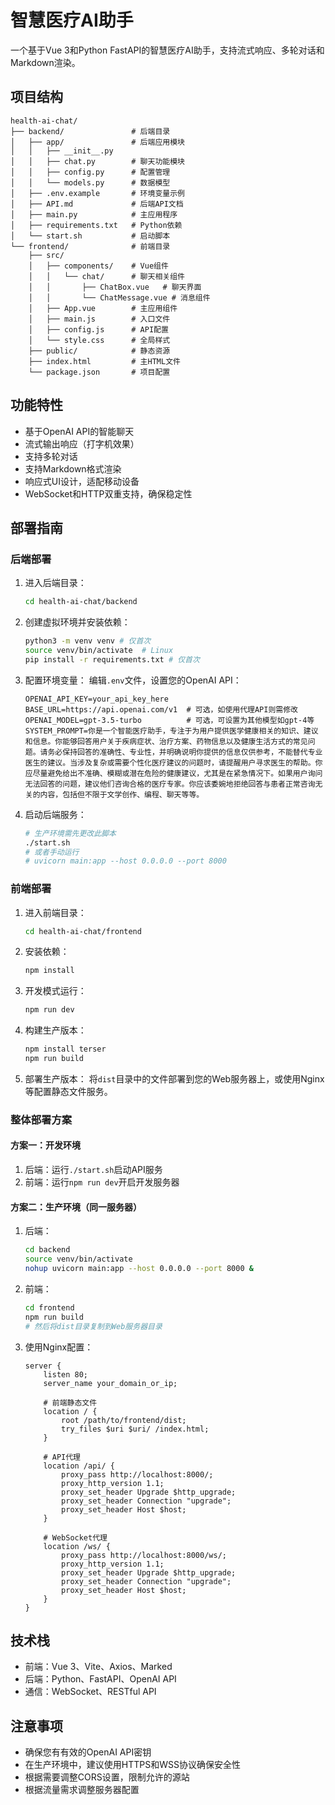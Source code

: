 # 智慧医疗AI助手

一个基于Vue 3和Python FastAPI的智慧医疗AI助手，支持流式响应、多轮对话和Markdown渲染。

## 项目结构

```
health-ai-chat/
├── backend/               # 后端目录
│   ├── app/               # 后端应用模块
│   │   ├── __init__.py
│   │   ├── chat.py        # 聊天功能模块
│   │   ├── config.py      # 配置管理
│   │   └── models.py      # 数据模型
│   ├── .env.example       # 环境变量示例
│   ├── API.md             # 后端API文档
│   ├── main.py            # 主应用程序
│   ├── requirements.txt   # Python依赖
│   └── start.sh           # 启动脚本
└── frontend/              # 前端目录
    ├── src/
    │   ├── components/    # Vue组件
    │   │   └── chat/      # 聊天相关组件
    │   │       ├── ChatBox.vue   # 聊天界面
    │   │       └── ChatMessage.vue # 消息组件
    │   ├── App.vue        # 主应用组件
    │   ├── main.js        # 入口文件
    │   ├── config.js      # API配置
    │   └── style.css      # 全局样式
    ├── public/            # 静态资源
    ├── index.html         # 主HTML文件
    └── package.json       # 项目配置
```

## 功能特性

- 基于OpenAI API的智能聊天
- 流式输出响应（打字机效果）
- 支持多轮对话
- 支持Markdown格式渲染
- 响应式UI设计，适配移动设备
- WebSocket和HTTP双重支持，确保稳定性

## 部署指南

### 后端部署

1. 进入后端目录：
   ```bash
   cd health-ai-chat/backend
   ```

2. 创建虚拟环境并安装依赖：
   ```bash
   python3 -m venv venv # 仅首次
   source venv/bin/activate  # Linux
   pip install -r requirements.txt # 仅首次
   ```

3. 配置环境变量：
   编辑`.env`文件，设置您的OpenAI API：
   ```
   OPENAI_API_KEY=your_api_key_here
   BASE_URL=https://api.openai.com/v1  # 可选，如使用代理API则需修改
   OPENAI_MODEL=gpt-3.5-turbo          # 可选，可设置为其他模型如gpt-4等
   SYSTEM_PROMPT=你是一个智能医疗助手，专注于为用户提供医学健康相关的知识、建议和信息。你能够回答用户关于疾病症状、治疗方案、药物信息以及健康生活方式的常见问题。请务必保持回答的准确性、专业性，并明确说明你提供的信息仅供参考，不能替代专业医生的建议。当涉及复杂或需要个性化医疗建议的问题时，请提醒用户寻求医生的帮助。你应尽量避免给出不准确、模糊或潜在危险的健康建议，尤其是在紧急情况下。如果用户询问无法回答的问题，建议他们咨询合格的医疗专家。你应该委婉地拒绝回答与患者正常咨询无关的内容，包括但不限于文学创作、编程、聊天等等。
   ```

4. 启动后端服务：
   ```bash
   # 生产环境需先更改此脚本
   ./start.sh
   # 或者手动运行
   # uvicorn main:app --host 0.0.0.0 --port 8000
   ```

### 前端部署

1. 进入前端目录：
   ```bash
   cd health-ai-chat/frontend
   ```

2. 安装依赖：
   ```bash
   npm install
   ```

3. 开发模式运行：
   ```bash
   npm run dev
   ```

4. 构建生产版本：
   ```bash
   npm install terser
   npm run build
   ```

5. 部署生产版本：
   将`dist`目录中的文件部署到您的Web服务器上，或使用Nginx等配置静态文件服务。

### 整体部署方案

#### 方案一：开发环境

1. 后端：运行`./start.sh`启动API服务
2. 前端：运行`npm run dev`开启开发服务器

#### 方案二：生产环境（同一服务器）

1. 后端：
   ```bash
   cd backend
   source venv/bin/activate
   nohup uvicorn main:app --host 0.0.0.0 --port 8000 &
   ```

2. 前端：
   ```bash
   cd frontend
   npm run build
   # 然后将dist目录复制到Web服务器目录
   ```

3. 使用Nginx配置：
   ```nginx
   server {
       listen 80;
       server_name your_domain_or_ip;

       # 前端静态文件
       location / {
           root /path/to/frontend/dist;
           try_files $uri $uri/ /index.html;
       }

       # API代理
       location /api/ {
           proxy_pass http://localhost:8000/;
           proxy_http_version 1.1;
           proxy_set_header Upgrade $http_upgrade;
           proxy_set_header Connection "upgrade";
           proxy_set_header Host $host;
       }

       # WebSocket代理
       location /ws/ {
           proxy_pass http://localhost:8000/ws/;
           proxy_http_version 1.1;
           proxy_set_header Upgrade $http_upgrade;
           proxy_set_header Connection "upgrade";
           proxy_set_header Host $host;
       }
   }
   ```

## 技术栈

- 前端：Vue 3、Vite、Axios、Marked
- 后端：Python、FastAPI、OpenAI API
- 通信：WebSocket、RESTful API

## 注意事项

- 确保您有有效的OpenAI API密钥
- 在生产环境中，建议使用HTTPS和WSS协议确保安全性
- 根据需要调整CORS设置，限制允许的源站
- 根据流量需求调整服务器配置
